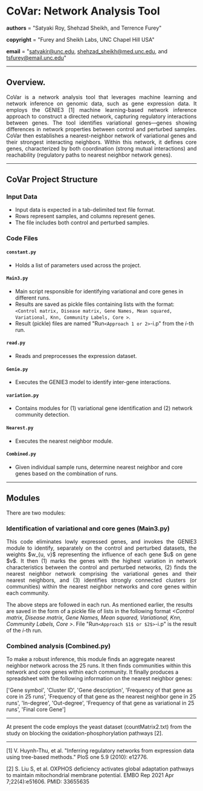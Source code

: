 # CoVar: Network Analysis Tool

__authors__ = "Satyaki Roy, Shehzad Sheikh, and Terrence Furey"

__copyright__ = "Furey and Sheikh Labs, UNC Chapel Hill USA"

__email__ = "satyakir@unc.edu, shehzad_sheikh@med.unc.edu, and tsfurey@email.unc.edu"


----------------------------------------------------------------------------------------------------------------------------------------

## Overview.
<p align="justify"> CoVar is a network analysis tool that leverages machine learning and network inference on genomic data, such as gene expression data. It employs the GENIE3 [1] machine learning-based network inference approach to construct a directed network, capturing regulatory interactions between genes. The tool identifies variational genes—genes showing differences in network properties between control and perturbed samples. CoVar then establishes a nearest-neighbor network of variational genes and their strongest interacting neighbors. Within this network, it defines core genes, characterized by both coordination (strong mutual interactions) and reachability (regulatory paths to nearest neighbor network genes). </p>

----------------------------------------------------------------------------------------------------------------------------------------


## CoVar Project Structure
<p align="justify"> 
 
### Input Data
- Input data is expected in a tab-delimited text file format.
- Rows represent samples, and columns represent genes.
- The file includes both control and perturbed samples.

### Code Files

#### `constant.py`
- Holds a list of parameters used across the project.

#### `Main3.py`
- Main script responsible for identifying variational and core genes in different runs.
- Results are saved as pickle files containing lists with the format: `<Control matrix, Disease matrix, Gene Names, Mean squared, Variational, Knn, Community Labels, Core >`.
- Result (pickle) files are named "Run`<Approach 1 or 2>`-i.p" from the $i$-th run.

#### `read.py`
- Reads and preprocesses the expression dataset.

#### `Genie.py`
- Executes the GENIE3 model to identify inter-gene interactions.

#### `variation.py`
- Contains modules for (1) variational gene identification and (2) network community detection.

#### `Nearest.py`
- Executes the nearest neighbor module.

#### `Combined.py`
- Given individual sample runs, determine nearest neighbor and core genes based on the combination of runs.</p>


----------------------------------------------------------------------------------------------------------------------------------------

## Modules
There are two modules:

### Identification of variational and core genes (Main3.py)

<p align="justify"> This code eliminates lowly expressed genes, and invokes the GENIE3 module to identify, separately on the control and perturbed datasets, the weights $w_{u, v}$ representing the influence of each gene $u$ on gene $v$. It then (1) marks the genes with the highest variation in network characteristics between the control and perturbed networks, (2) finds the nearest neighbor network comprising the variational genes and their nearest neighbors, and (3) identifies strongly connected clusters (or communities) within the nearest neighbor networks and core genes within each community.

The above steps are followed in each run. As mentioned earlier, the results are saved in the form of a pickle file of lists in the following format *<Control matrix, Disease matrix, Gene Names, Mean squared, Variational, Knn, Community Labels, Core >*. File "Run`<Approach $1$ or $2$>`-i.p" is the result of the $i$-th run.

### Combined analysis (Combined.py)

To make a robust inference, this module finds an aggregate nearest neighbor network across the $25$ runs. It then finds communities within this network and core genes within each community. It finally produces a spreadsheet with the following information on the nearest neighbor genes: 

['Gene symbol', 'Cluster ID', 'Gene description', 'Frequency of that gene as core in $25$ runs', 'Frequency of that gene as the nearest neighbor gene in 25 runs', 
 'In-degree', 'Out-degree', 'Frequency of that gene as variational in $25$ runs', 'Final core Gene']</p>

----------------------------------------------------------------------------------------------------------------------------------------

At present the code employs the yeast dataset (countMatrix2.txt) from the study on blocking the oxidation-phosphorylation pathways [2]. 

----------------------------------------------------------------------------------------------------------------------------------------


[1] V. Huynh-Thu, et al. "Inferring regulatory networks from expression data using tree-based methods." PloS one 5.9 (2010): e12776.

[2] S. Liu S, et al. OXPHOS deficiency activates global adaptation pathways to maintain mitochondrial membrane potential. EMBO Rep 2021 Apr 7;22(4):e51606. PMID: 33655635
